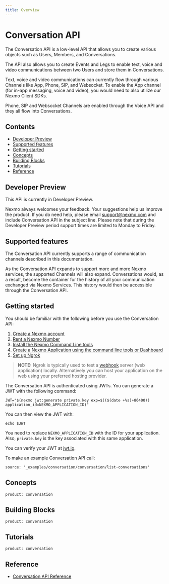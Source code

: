 ```yaml
---
title: Overview
---
```


# Conversation API

The Conversation API is a low-level API that allows you to create various objects such as Users, Members, and Conversations.

The API also allows you to create Events and Legs to enable text, voice and video communications between two Users and store them in Conversations.

Text, voice and video communications can currently flow through various Channels like App, Phone, SIP, and Websocket. To enable the App channel (for in-app messaging, voice and video), you would need to also utilize our Nexmo Client SDKs.

Phone, SIP and Websocket Channels are enabled through the Voice API and they all flow into Conversations.

## Contents

* [Developer Preview](#developer-preview)
* [Supported features](#supported-features)
* [Getting started](#getting-started)
* [Concepts](#concepts)
* [Building Blocks](#building-blocks)
* [Tutorials](#tutorials)
* [Reference](#reference)

## Developer Preview

This API is currently in Developer Preview.

Nexmo always welcomes your feedback. Your suggestions help us improve the product. If you do need help, please email [support@nexmo.com](mailto:support@nexmo.com) and include Conversation API in the subject line. Please note that during the Developer Preview period support times are limited to Monday to Friday.

## Supported features

The Conversation API currently supports a range of communication channels described in this documentation.

As the Conversation API expands to support more and more Nexmo services, the supported Channels will also expand.
Conversations would, as a result, become the container for the history of all your communication exchanged via Nexmo Services. This history would then be accessible through the Conversation API.

## Getting started

You should be familiar with the following before you use the Conversation API:

1. [Create a Nexmo account](/account/guides/management#create-and-configure-a-nexmo-account)
2. [Rent a Nexmo Number](/account/guides/numbers#rent-virtual-numbers)
3. [Install the Nexmo Command Line tools](/tools)
4. [Create a Nexmo Application using the command line tools or Dashboard](/concepts/guides/applications#getting-started-with-applications)
5. [Set up Ngrok](https://ngrok.com)

> **NOTE:** Ngrok is typically used to test a [webhook](/concepts/guides/webhooks) server (web application) locally. Alternatively you can host your application on the web using your preferred hosting provider.

The Conversation API is authenticated using JWTs. You can generate a JWT with the following command:

``` shell
JWT="$(nexmo jwt:generate private.key exp=$(($(date +%s)+86400)) application_id=NEXMO_APPLICATION_ID)"
```

You can then view the JWT with:

```
echo $JWT
```

You need to replace `NEXMO_APPLICATION_ID` with the ID for your application. Also, `private.key` is the key associated with this same application.

You can verify your JWT at [jwt.io](https://jwt.io).

To make an example Conversation API call:

```building_blocks
source: '_examples/conversation/conversation/list-conversations'
```

## Concepts

```concept_list
product: conversation
```

## Building Blocks

```building_block_list
product: conversation
```

## Tutorials

```tutorials
product: conversation
```

## Reference

* [Conversation API Reference](/api/conversation)